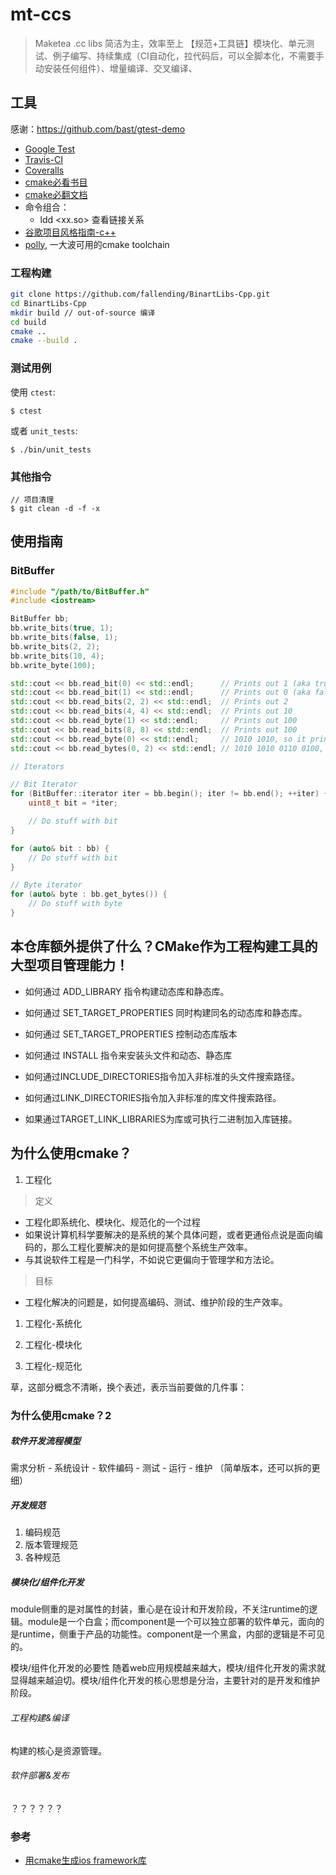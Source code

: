 # mt-ccs
> Maketea .cc libs
> 简洁为主，效率至上
> 【规范+工具链】模块化、单元测试、例子编写、持续集成（CI自动化，拉代码后，可以全脚本化，不需要手动安装任何组件）、增量编译、交叉编译、

## 工具

感谢：https://github.com/bast/gtest-demo

- [Google Test](https://github.com/google/googletest/blob/master/googletest/docs/primer.md)
- [Travis-CI](https://docs.travis-ci.com/)
- [Coveralls](https://coveralls.io/)
- [cmake必看书目](https://github.com/xiaoweiChen/CMake-Cookbook/blob/master/SUMMARY.md)
- [cmake必翻文档](https://cmake.org/cmake/help/v3.19/command/configure_file.html)
- 命令组合：
  - ldd <xx.so><executable> 查看链接关系
- [谷歌项目风格指南-c++](https://zh-google-styleguide.readthedocs.io/en/latest/google-cpp-styleguide/naming/#macro-names)
- [polly](https://polly.readthedocs.io/en/latest/toolchains/android.html), 一大波可用的cmake toolchain

### 工程构建

```bash
git clone https://github.com/fallending/BinartLibs-Cpp.git
cd BinartLibs-Cpp
mkdir build // out-of-source 编译
cd build
cmake ..
cmake --build .
```

### 测试用例

使用 `ctest`:
```
$ ctest
```

或者 `unit_tests`:
```
$ ./bin/unit_tests
```


### 其他指令

```
// 项目清理
$ git clean -d -f -x
```

## 使用指南

### BitBuffer

```c++
#include "/path/to/BitBuffer.h"
#include <iostream>

BitBuffer bb;
bb.write_bits(true, 1);
bb.write_bits(false, 1);
bb.write_bits(2, 2);
bb.write_bits(10, 4);
bb.write_byte(100);

std::cout << bb.read_bit(0) << std::endl;      // Prints out 1 (aka true)
std::cout << bb.read_bit(1) << std::endl;      // Prints out 0 (aka false)
std::cout << bb.read_bits(2, 2) << std::endl;  // Prints out 2
std::cout << bb.read_bits(4, 4) << std::endl;  // Prints out 10
std::cout << bb.read_byte(1) << std::endl;     // Prints out 100
std::cout << bb.read_bits(8, 8) << std::endl;  // Prints out 100
std::cout << bb.read_byte(0) << std::endl;     // 1010 1010, so it prints out 170
std::cout << bb.read_bytes(0, 2) << std::endl; // 1010 1010 0110 0100, so it prints out 43620

// Iterators

// Bit Iterator
for (BitBuffer::iterator iter = bb.begin(); iter != bb.end(); ++iter) {
    uint8_t bit = *iter;

    // Do stuff with bit
}

for (auto& bit : bb) {
    // Do stuff with bit
}

// Byte iterator
for (auto& byte : bb.get_bytes()) {
    // Do stuff with byte
}
```


## 本仓库额外提供了什么？CMake作为工程构建工具的大型项目管理能力！

- 如何通过 ADD_LIBRARY 指令构建动态库和静态库。
- 如何通过 SET_TARGET_PROPERTIES 同时构建同名的动态库和静态库。
- 如何通过 SET_TARGET_PROPERTIES 控制动态库版本
- 如何通过 INSTALL 指令来安装头文件和动态、静态库

- 如何通过INCLUDE_DIRECTORIES指令加入非标准的头文件搜索路径。
- 如何通过LINK_DIRECTORIES指令加入非标准的库文件搜索路径。
- 如果通过TARGET_LINK_LIBRARIES为库或可执行二进制加入库链接。



## 为什么使用cmake？

1. 工程化

> 定义

- 工程化即系统化、模块化、规范化的一个过程
- 如果说计算机科学要解决的是系统的某个具体问题，或者更通俗点说是面向编码的，那么工程化要解决的是如何提高整个系统生产效率。
- 与其说软件工程是一门科学，不如说它更偏向于管理学和方法论。

> 目标

- 工程化解决的问题是，如何提高编码、测试、维护阶段的生产效率。


1. 工程化-系统化


2. 工程化-模块化
3. 工程化-规范化


草，这部分概念不清晰，换个表述，表示当前要做的几件事：



### 为什么使用cmake？2

##### 软件开发流程模型

需求分析 - 系统设计 - 软件编码 - 测试 - 运行 - 维护 （简单版本，还可以拆的更细）

##### 开发规范


1. 编码规范
2. 版本管理规范
3. 各种规范


##### 模块化/组件化开发


module侧重的是对属性的封装，重心是在设计和开发阶段，不关注runtime的逻辑。module是一个白盒；而component是一个可以独立部署的软件单元，面向的是runtime，侧重于产品的功能性。component是一个黑盒，内部的逻辑是不可见的。

模块/组件化开发的必要性
随着web应用规模越来越大，模块/组件化开发的需求就显得越来越迫切。模块/组件化开发的核心思想是分治，主要针对的是开发和维护阶段。


###### 工程构建&编译

构建的核心是资源管理。


###### 软件部署&发布

？？？？？？

### 参考

- [用cmake生成ios framework库](https://github.com/zhaowd2001/tvm_phone/blob/master/tvm-cmake-ios.md)